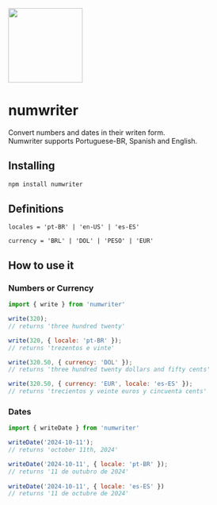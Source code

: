 <img src="https://github.com/user-attachments/assets/0bfa22c0-9055-4988-8da6-ecf087f2a7ae" width="150"/>

# numwriter

Convert numbers and dates in their writen form. <br/>
Numwriter supports Portuguese-BR, Spanish and English.

## Installing

```bash
npm install numwriter
```

## Definitions 


```
locales = 'pt-BR' | 'en-US' | 'es-ES'

currency = 'BRL' | 'DOL' | 'PESO' | 'EUR'

```

## How to use it


### Numbers or Currency

```js
import { write } from 'numwriter'

write(320);
// returns 'three hundred twenty'

write(320, { locale: 'pt-BR' });
// returns 'trezentos e vinte'

write(320.50, { currency: 'DOL' });
// returns 'three hundred twenty dollars and fifty cents'

write(320.50, { currency: 'EUR', locale: 'es-ES' });
// returns 'trecientos y veinte euros y cincuenta cents'
```

### Dates

```js
import { writeDate } from 'numwriter'

writeDate('2024-10-11');
// returns 'october 11th, 2024'

writeDate('2024-10-11', { locale: 'pt-BR' });
// returns '11 de outubro de 2024'
 
writeDate('2024-10-11', { locale: 'es-ES' })
// returns '11 de octubre de 2024'

```
